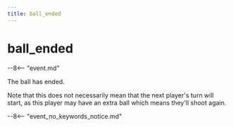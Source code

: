 ```yaml
---
title: ball_ended
---
```


# ball_ended


--8<-- "event.md"

The ball has ended.

Note that this does not necessarily mean that the next player's turn
will start, as this player may have an extra ball which means they'll
shoot again.

--8<-- "event_no_keywords_notice.md"
